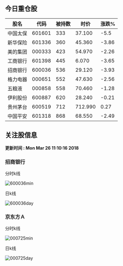 
## 今日重仓股 

|股名|代码|被持数|时价|涨跌%|
|---|---|---|---|---|
|中国太保|601601|333|37.100|-5.5|
|新华保险|601336|360|45.360|-3.86|
|美的集团|000333|423|54.970|-2.26|
|工商银行|601398|445|6.070|-3.65|
|招商银行|600036|536|29.120|-3.93|
|格力电器|000651|552|47.630|-2.56|
|五粮液|000858|558|70.460|-1.28|
|伊利股份|600887|620|28.240|-0.21|
|贵州茅台|600519|712|712.990|0.27|
|中国平安|601318|868|68.550|-2.49|

## 关注股信息
**更新时间 : Mon Mar 26 11:10:16 2018**
### 招商银行 
分时k线

![600036min](http://image.sinajs.cn/newchart/min/n/sh600036.gif)

日k线

![600036day](http://image.sinajs.cn/newchart/daily/n/sh600036.gif)

### 京东方Ａ 
分时k线

![000725min](http://image.sinajs.cn/newchart/min/n/sz000725.gif)

日k线

![000725day](http://image.sinajs.cn/newchart/daily/n/sz000725.gif)
